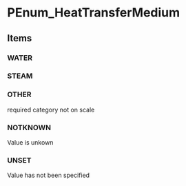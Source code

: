 # PEnum_HeatTransferMedium

## Items

### WATER


### STEAM


### OTHER
required category not on scale

### NOTKNOWN
Value is unkown

### UNSET
Value has not been specified
